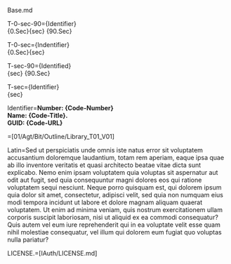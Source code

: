 Base.md

T-0-sec-90={Identifier}<br>{0.Sec}{sec} {90.Sec}

T-0-sec={Indentifier}<br>{0.Sec}{sec}

T-sec-90={Identified}<br>{sec} {90.Sec}

T-sec={Identifier}<br>{sec}

Identifier=<b>Number: {Code-Number}<br>Name: {Code-Title}.<br>GUID: {Code-URL}</b>

=[01/Agt/Bit/Outline/Library_T01_V01]

Latin=Sed ut perspiciatis unde omnis iste natus error sit voluptatem accusantium doloremque laudantium, totam rem aperiam, eaque ipsa quae ab illo inventore veritatis et quasi architecto beatae vitae dicta sunt explicabo. Nemo enim ipsam voluptatem quia voluptas sit aspernatur aut odit aut fugit, sed quia consequuntur magni dolores eos qui ratione voluptatem sequi nesciunt. Neque porro quisquam est, qui dolorem ipsum quia dolor sit amet, consectetur, adipisci velit, sed quia non numquam eius modi tempora incidunt ut labore et dolore magnam aliquam quaerat voluptatem. Ut enim ad minima veniam, quis nostrum exercitationem ullam corporis suscipit laboriosam, nisi ut aliquid ex ea commodi consequatur? Quis autem vel eum iure reprehenderit qui in ea voluptate velit esse quam nihil molestiae consequatur, vel illum qui dolorem eum fugiat quo voluptas nulla pariatur?

LICENSE.=[IAuth/LICENSE.md]